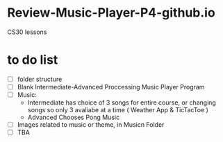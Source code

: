 # Review-Music-Player-P4-github.io
CS30 lessons

# to do list
 - [ ] folder structure
 - [ ] Blank Intermediate-Advanced Proccessing Music Player Program
 - [ ] Music:  
     -  Intermediate has choice of 3 songs for entire course, or changing songs so only 3 avaliabe at a time ( Weather App & TicTacToe )
     - Advanced Chooses Pong Music
 - [ ] Images related to music or theme,  in Musicn Folder 
 - [ ] TBA 